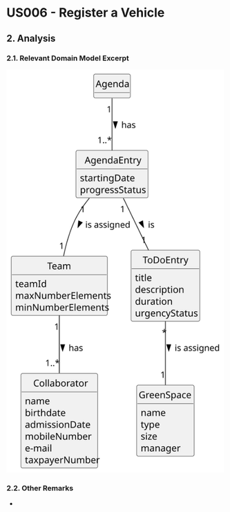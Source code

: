 # US006 - Register a Vehicle 

## 2. Analysis

### 2.1. Relevant Domain Model Excerpt 

![Domain Model](svg/us025-domain-model.svg)

### 2.2. Other Remarks

- 
